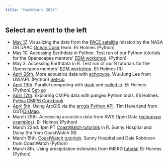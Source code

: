 ```yaml
---
title: "HackHours 2024"
---
```


## Select an event to the left

* [May 17](2024-05-17-ocean-color/index.qmd). Visualizing the data from the [PACE satellite](https://pace.oceansciences.org/home.htm) mission by the NASA OB.DAAC [Ocean Color](https://oceancolor.gsfc.nasa.gov/resources/docs/tutorials/) team. Eli Holmes (Python)
* May 10. Accessing Earthdata in Python. Test run of our Python tutorials for the Openscapes mentors' [EDM workshop](https://nmfs-opensci.github.io/EDMW-EarthData-Workshop-2024/). (Python)
* May 3. Accessing Earthdata in R. Test run of our R tutorials for the Openscapes mentors' [EDM workshop](https://nmfs-opensci.github.io/EDMW-EarthData-Workshop-2024/). Eli Holmes (R)
* [April 26th](2024-04-26-echopype/index.qmd). More acoustics data with [echopype](https://echopype.readthedocs.io/en/stable/).  Wu-Jung Lee from UW/APL (Python)
 [Set-up](https://youtu.be/FqzaVS7UpHs)
* [April 19th](2024-04-19-dask/index.qmd). Parallel computing with [dask](https://www.dask.org/) and [coiled.io](https://www.coiled.io/).  Eli Holmes (Python)
 [Set-up](https://youtu.be/FqzaVS7UpHs)
* [April 12th](2024-04-12-cmip6/index.qmd). Exploring CMIP6 data with pangeo Python tools. Eli Holmes. [Pythia CMIP6 Cookbook](https://projectpythia.org/cmip6-cookbook/README.html)
* [April 5th](2024-04-05-ArcGIS/index.qmd). Using ArcGIS via the [arcgis Python API](https://developers.arcgis.com/python). Tim Haverland from OST/[DisMap](https://apps-st.fisheries.noaa.gov/dismap/).
* March 29th. Accessing acoustics data from AWS Open Data ([echopype examples](https://github.com/OSOceanAcoustics/echopype-examples)). Eli Holmes (Python)
* March 22nd. 1pm PT [CoastWatch tutorials](https://github.com/coastwatch-training/Workshops/tree/main) in R. Sunny Hospital and Daisy Shi from CoastWatch (R)
* March 15th. [CoastWatch tutorials](https://github.com/coastwatch-training/Workshops/tree/main). Sunny Hospital and Dale Robinson from CoastWatch (Python)
* March 8th. Using precipitation estimates from IMERG [tutorial](https://nasa-openscapes.github.io/2023-Cloud-Workshop-AGU/tutorials/Earthdata_Subset_and_Plot.html) Eli Holmes (Python)

